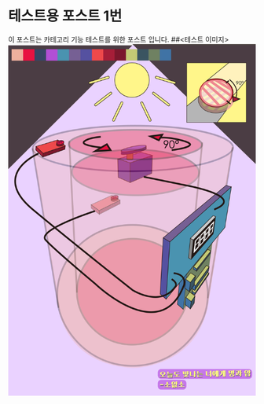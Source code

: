 # 테스트용 포스트 1번
이 포스트는 카테고리 기능 테스트를 위한 포스트 입니다.
##<테스트 이미지>
![KakaoTalk_20191015_150629164](/assets/KakaoTalk_20191015_150629164.png)

